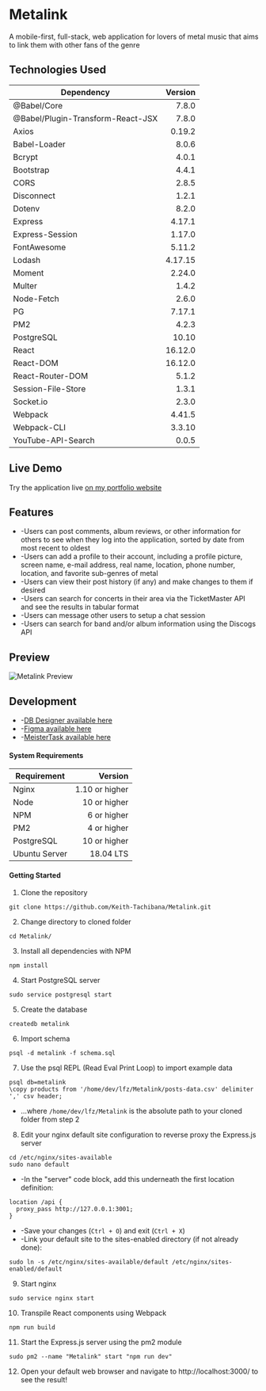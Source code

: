 # Metalink
A mobile-first, full-stack, web application for lovers of metal music that aims to link them with other fans of the genre
## Technologies Used
|              Dependency            | Version |
|------------------------------------|--------:|
| @Babel/Core                        | 7.8.0   |
| @Babel/Plugin-Transform-React-JSX  | 7.8.0   |
| Axios                              | 0.19.2  |
| Babel-Loader                       | 8.0.6   |
| Bcrypt                             | 4.0.1   |
| Bootstrap                          | 4.4.1   |
| CORS                               | 2.8.5   |
| Disconnect                         | 1.2.1   |
| Dotenv                             | 8.2.0   |
| Express                            | 4.17.1  |
| Express-Session                    | 1.17.0  |
| FontAwesome                        | 5.11.2  |
| Lodash                             | 4.17.15 |
| Moment                             | 2.24.0  |
| Multer                             | 1.4.2   |
| Node-Fetch                         | 2.6.0   |
| PG                                 | 7.17.1  |
| PM2                                | 4.2.3   |
| PostgreSQL                         | 10.10   |
| React                              | 16.12.0 |
| React-DOM                          | 16.12.0 |
| React-Router-DOM                   | 5.1.2   |
| Session-File-Store                 | 1.3.1   |
| Socket.io                          | 2.3.0   |
| Webpack                            | 4.41.5  |
| Webpack-CLI                        | 3.3.10  |
| YouTube-API-Search                 | 0.0.5   |
## Live Demo
Try the application live [on my portfolio website](https://metalink.keith-tachibana.com/)
## Features
- -Users can post comments, album reviews, or other information for others to see when they log into the application, sorted by date from most recent to oldest
- -Users can add a profile to their account, including a profile picture, screen name, e-mail address, real name, location, phone number, location, and favorite sub-genres of metal
- -Users can view their post history (if any) and make changes to them if desired
- -Users can search for concerts in their area via the TicketMaster API and see the results in tabular format
- -Users can message other users to setup a chat session
- -Users can search for band and/or album information using the Discogs API
## Preview
![Metalink Preview](preview.gif "Metalink Preview")
## Development
- -[DB Designer available here](https://app.dbdesigner.net/designer/schema/312595)
- -[Figma available here](https://www.figma.com/file/pzkKz7ZmE00RLNJQBJOxA7/MetaLink?node-id=0%3A1)
- -[MeisterTask available here](https://www.meistertask.com/app/project/i8BR5WmN/metalink)
#### System Requirements
|  Requirement  |     Version    |
|---------------|---------------:|
| Nginx         | 1.10 or higher |
| Node          | 10 or higher   |
| NPM           | 6 or higher    |
| PM2           | 4 or higher    |
| PostgreSQL    | 10 or higher   |
| Ubuntu Server | 18.04 LTS      |
#### Getting Started
1. Clone the repository
  ```shell
  git clone https://github.com/Keith-Tachibana/Metalink.git
  ```
2. Change directory to cloned folder
  ```shell
  cd Metalink/
  ```
3. Install all dependencies with NPM
  ```shell
  npm install
  ```
4. Start PostgreSQL server
  ```shell
  sudo service postgresql start
  ```
5. Create the database
  ```shell
  createdb metalink
  ```
6. Import schema
  ```shell
  psql -d metalink -f schema.sql
  ```
7. Use the psql REPL (Read Eval Print Loop) to import example data
  ```shell
  psql db=metalink
  \copy products from '/home/dev/lfz/Metalink/posts-data.csv' delimiter ',' csv header;
  ```
  - ...where `/home/dev/lfz/Metalink` is the absolute path to your cloned folder from step 2
8. Edit your nginx default site configuration to reverse proxy the Express.js server
  ```shell
  cd /etc/nginx/sites-available
  sudo nano default
  ```
   - -In the "server" code block, add this underneath the first location definition:
  ```shell
  location /api {
    proxy_pass http://127.0.0.1:3001;
  }
  ```
   - -Save your changes (`Ctrl + O`) and exit (`Ctrl + X`)
   - -Link your default site to the sites-enabled directory (if not already done):
  ```shell
  sudo ln -s /etc/nginx/sites-available/default /etc/nginx/sites-enabled/default
  ```
9. Start nginx
  ```shell
  sudo service nginx start
  ```
10. Transpile React components using Webpack
  ```shell
  npm run build
  ```
11. Start the Express.js server using the pm2 module
  ```shell
  sudo pm2 --name "Metalink" start "npm run dev"
  ```
12. Open your default web browser and navigate to http://localhost:3000/ to see the result!
